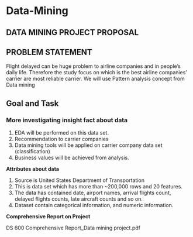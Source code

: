 # Data-Mining

## **DATA MINING PROJECT PROPOSAL**

## PROBLEM STATEMENT

Flight delayed can be huge problem to airline companies and in people’s daily life. Therefore the study focus on which is the best airline companies’ carrier are most reliable carrier. We will use Pattern analysis concept from Data mining


## **Goal and Task**

### More investigating insight fact about data

1. EDA will be performed on this data set.
2. Recommendation to carrier companies
3. Data mining tools will be applied on carrier company data set (classification)
4. Business values will be achieved from analysis.

**Attributes about data**

1. Source is United States Department of Transportation
2. This is data set which has more than ~200,000 rows and 20 features.
3. The data has contained date, airport names, arrival flights count, delayed flights counts, late aircraft counts and so on.
4. Dataset contain categorical information, and numeric information.


**Comprehensive Report on Project**

DS 600 Comprehensive Report_Data mining project.pdf




